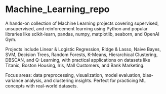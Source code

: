 # Machine_Learning_repo
A hands-on collection of Machine Learning projects covering supervised, unsupervised, and reinforcement learning using Python and popular libraries like scikit-learn, pandas, numpy, matplotlib, seaborn, and OpenAI Gym.

Projects include Linear & Logistic Regression, Ridge & Lasso, Naive Bayes, SVM, Decision Trees, Random Forests, K-Means, Hierarchical Clustering, DBSCAN, and Q-Learning, with practical applications on datasets like Titanic, Boston Housing, Iris, Mall Customers, and Bank Marketing.

Focus areas: data preprocessing, visualization, model evaluation, bias-variance analysis, and clustering insights. Perfect for practicing ML concepts with real-world datasets.
